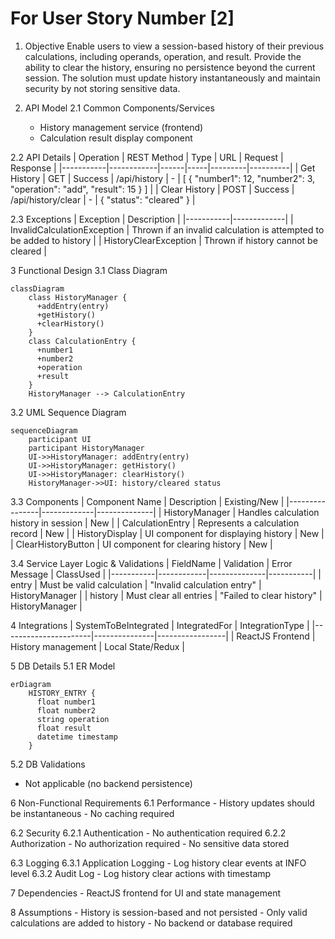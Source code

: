 # For User Story Number [2]

1. Objective
Enable users to view a session-based history of their previous calculations, including operands, operation, and result. Provide the ability to clear the history, ensuring no persistence beyond the current session. The solution must update history instantaneously and maintain security by not storing sensitive data.

2. API Model
  2.1 Common Components/Services
    - History management service (frontend)
    - Calculation result display component

  2.2 API Details
| Operation | REST Method | Type | URL | Request | Response |
|-----------|------------|------|-----|---------|----------|
| Get History | GET | Success | /api/history | - | [ { "number1": 12, "number2": 3, "operation": "add", "result": 15 } ] |
| Clear History | POST | Success | /api/history/clear | - | { "status": "cleared" } |

  2.3 Exceptions
| Exception | Description |
|-----------|-------------|
| InvalidCalculationException | Thrown if an invalid calculation is attempted to be added to history |
| HistoryClearException | Thrown if history cannot be cleared |

3 Functional Design
  3.1 Class Diagram
```mermaid
classDiagram
    class HistoryManager {
      +addEntry(entry)
      +getHistory()
      +clearHistory()
    }
    class CalculationEntry {
      +number1
      +number2
      +operation
      +result
    }
    HistoryManager --> CalculationEntry
```

  3.2 UML Sequence Diagram
```mermaid
sequenceDiagram
    participant UI
    participant HistoryManager
    UI->>HistoryManager: addEntry(entry)
    UI->>HistoryManager: getHistory()
    UI->>HistoryManager: clearHistory()
    HistoryManager->>UI: history/cleared status
```

  3.3 Components
| Component Name | Description | Existing/New |
|----------------|-------------|--------------|
| HistoryManager | Handles calculation history in session | New |
| CalculationEntry | Represents a calculation record | New |
| HistoryDisplay | UI component for displaying history | New |
| ClearHistoryButton | UI component for clearing history | New |

  3.4 Service Layer Logic & Validations
| FieldName | Validation | Error Message | ClassUsed |
|-----------|------------|--------------|-----------|
| entry | Must be valid calculation | "Invalid calculation entry" | HistoryManager |
| history | Must clear all entries | "Failed to clear history" | HistoryManager |

4 Integrations
| SystemToBeIntegrated | IntegratedFor | IntegrationType |
|----------------------|---------------|-----------------|
| ReactJS Frontend | History management | Local State/Redux |

5 DB Details
  5.1 ER Model
```mermaid
erDiagram
    HISTORY_ENTRY {
      float number1
      float number2
      string operation
      float result
      datetime timestamp
    }
```
  5.2 DB Validations
- Not applicable (no backend persistence)

6 Non-Functional Requirements
  6.1 Performance
    - History updates should be instantaneous
    - No caching required

  6.2 Security
    6.2.1 Authentication
      - No authentication required
    6.2.2 Authorization
      - No authorization required
    - No sensitive data stored

  6.3 Logging
    6.3.1 Application Logging
      - Log history clear events at INFO level
    6.3.2 Audit Log
      - Log history clear actions with timestamp

7 Dependencies
    - ReactJS frontend for UI and state management

8 Assumptions
    - History is session-based and not persisted
    - Only valid calculations are added to history
    - No backend or database required
